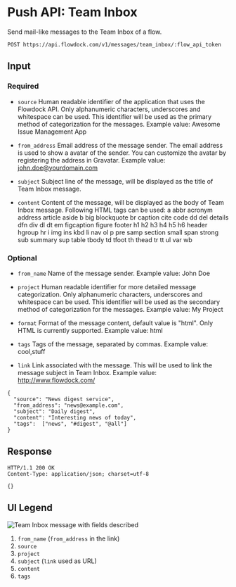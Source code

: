 # Push API: Team Inbox
Send mail-like messages to the Team Inbox of a flow.

```
POST https://api.flowdock.com/v1/messages/team_inbox/:flow_api_token
```

## Input
### Required

* `source`
Human readable identifier of the application that uses the Flowdock API. Only alphanumeric characters, underscores and whitespace can be used. This identifier will be used as the primary method of categorization for the messages.
Example value: Awesome Issue Management App

* `from_address`
Email address of the message sender. The email address is used to show a avatar of the sender. You can customize the avatar by registering the address in Gravatar.
Example value: john.doe@yourdomain.com

* `subject`
Subject line of the message, will be displayed as the title of Team Inbox message.

* `content`
Content of the message, will be displayed as the body of Team Inbox message.
Following HTML tags can be used: a abbr acronym address article aside b big blockquote br caption cite code dd del details dfn div dl dt em figcaption figure footer h1 h2 h3 h4 h5 h6 header hgroup hr i img ins kbd li nav ol p pre samp section small span strong sub summary sup table tbody td tfoot th thead tr tt ul var wb

### Optional

* `from_name`
Name of the message sender.
Example value: John Doe

* `project`
Human readable identifier for more detailed message categorization. Only alphanumeric characters, underscores and whitespace can be used. This identifier will be used as the secondary method of categorization for the messages.
Example value: My Project

* `format`
Format of the message content, default value is "html". Only HTML is currently supported.
Example value: html

* `tags`
Tags of the message, separated by commas.
Example value: cool,stuff

* `link`
Link associated with the message. This will be used to link the message subject in Team Inbox.
Example value: http://www.flowdock.com/

```
{
  "source": "News digest service",
  "from_address": "news@example.com",
  "subject": "Daily digest",
  "content": "Interesting news of today",
  "tags":  ["news", "#digest", "@all"]
}
```

## Response
```
HTTP/1.1 200 OK
Content-Type: application/json; charset=utf-8

{}
```

## UI Legend
![Team Inbox message with fields described](https://www.flowdock.com/assets/api-influx-message.png)

1. `from_name` (`from_address` in the link)
2. `source`
3. `project`
4. `subject` (`link` used as URL)
5. `content`
6. `tags`
